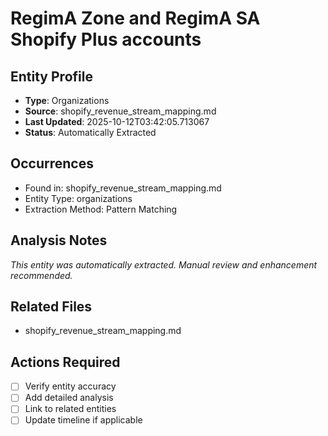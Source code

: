 # RegimA Zone and RegimA SA Shopify Plus accounts

## Entity Profile
- **Type**: Organizations
- **Source**: shopify_revenue_stream_mapping.md
- **Last Updated**: 2025-10-12T03:42:05.713067
- **Status**: Automatically Extracted

## Occurrences
- Found in: shopify_revenue_stream_mapping.md
- Entity Type: organizations
- Extraction Method: Pattern Matching

## Analysis Notes
*This entity was automatically extracted. Manual review and enhancement recommended.*

## Related Files
- shopify_revenue_stream_mapping.md

## Actions Required
- [ ] Verify entity accuracy
- [ ] Add detailed analysis
- [ ] Link to related entities
- [ ] Update timeline if applicable
